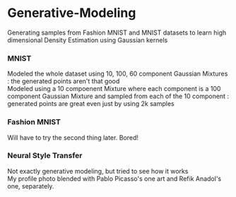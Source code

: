 # Generative-Modeling

Generating samples from Fashion MNIST and MNIST datasets to learn high dimensional Density Estimation using Gaussian kernels 

### MNIST 
Modeled the whole dataset using 10, 100, 60 component Gaussian Mixtures : the generated points aren't that good \
Modeled using a 10 compoenent Mixture where each component is a 100 component Gaussian Mixture and sampled from each of the 10 component : generated points are great even just by using 2k samples 

### Fashion MNIST
Will have to try the second thing later. Bored!


### Neural Style Transfer
Not exactly generative modeling, but tried to see how it works \
My profile photo blended with Pablo Picasso's one art and Refik Anadol's one, separately.
